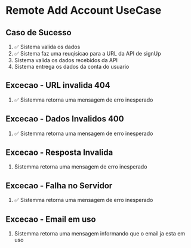 # Remote Add Account UseCase

## Caso de Sucesso

1. ✅ Sistema valida os dados
2. ✅ Sistema faz uma reuqisicao para a URL da API de signUp
3. Sistema valida os dados recebidos da API
4. Sistema entrega os dados da conta do usuario

## Excecao - URL invalida 404
1. ✅ Sistemma retorna uma mensagem de erro inesperado

## Excecao - Dados Invalidos 400
1. ✅ Sistemma retorna uma mensagem de erro inesperado

## Excecao - Resposta Invalida
1. Sistemma retorna uma mensagem de erro inesperado

## Excecao - Falha no Servidor
1. ✅ Sistemma retorna uma mensagem de erro inesperado

## Excecao - Email em uso
1. Sistemma retorna uma mensagem informando que o email ja esta em uso